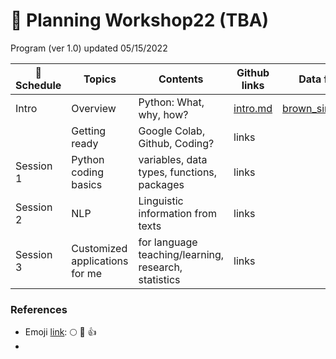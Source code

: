 # 🦖 Planning Workshop22 (TBA)

Program (ver 1.0) updated 05/15/2022

| :date: Schedule | Topics | Contents | Github links | Data files | Reference videos |
|----------|--------|------|--------|------------|-----------|
| Intro | Overview | Python: What, why, how? | [intro.md](https://github.com/MK316/workshop22/blob/main/intro.md) | [brown_single.zip](https://github.com/MK316/workshop22/blob/main/data/brown_single.zip)    |  |
|           | Getting ready | Google Colab, Github, Coding? | links |     |  |
| Session 1 | Python coding basics | variables, data types, functions, packages  | links |     |   |
| Session 2 | NLP | Linguistic information from texts |  links |  |   |
| Session 3 | Customized applications for me | for language teaching/learning, research, statistics  | links |     |   |


### References

* Emoji [link](https://gist.github.com/rxaviers/7360908): :full_moon:  :pray:  :thumbsup:  
* 
